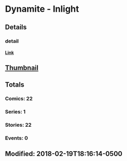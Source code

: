 # Dynamite - Inlight 
## Details
### detail
#### [Link](http://marvel.com/comics/creators/8413/dynamite_-_inlight?utm_campaign=apiRef&utm_source=225578a89fc76f3d20fbffda5d17a88d)
## [Thumbnail](http://i.annihil.us/u/prod/marvel/i/mg/9/a0/4bb4e4734c8c8.jpg)
## Totals
### Comics: 22
### Series: 1
### Stories: 22
### Events: 0
## Modified: 2018-02-19T18:16:14-0500